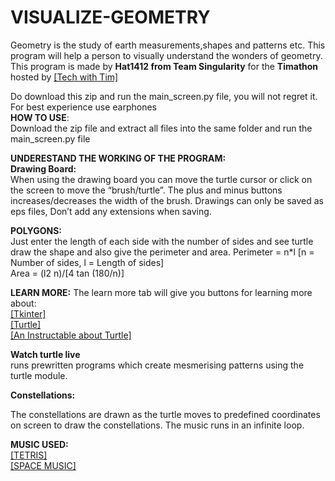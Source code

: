# VISUALIZE-GEOMETRY

Geometry is the study of earth measurements,shapes and patterns etc. This program will help a person to visually understand the wonders of geometry.
This program is made by **Hat1412 from Team Singularity** for the **Timathon** hosted by <a href = https://www.youtube.com/channel/UC4JX40jDee_tINbkjycV4Sg> [Tech with Tim]</a>

Do download this zip and run the main_screen.py file, you will not regret it. For best experience use earphones
<br> **HOW TO USE**: <br>
Download the zip file and extract all files into the same folder and run the main_screen.py file

**UNDERESTAND THE WORKING OF THE PROGRAM: <br>
Drawing Board:** <br>
When using the drawing board you can move the turtle cursor or click on the screen to move the “brush/turtle”.
The plus and minus buttons increases/decreases the width of the brush.
Drawings can only be saved as eps files, Don’t add any extensions when saving.

**POLYGONS:** <br>
Just enter the length of each side with the number of sides and see turtle draw the shape and also give the perimeter and area.
Perimeter = n*l [n = Number of sides, l = Length of sides] <br>
Area = (l2 n)/[4 tan (180/n)] <br>

**LEARN MORE:**
The learn more tab will give you buttons for learning more about: <br>
[[Tkinter]](https://www.youtube.com/watch?v=yQSEXcf6s2I&t=9s/) <br>
 <a href = https://www.techwithtim.net/tutorials/python-module-walk-throughs/ > [Turtle] </a> <br>
 <a href = https://www.instructables.com/ART-WITH-PYTHON/> [An Instructable about Turtle] </a> <br>
 
**Watch turtle live** <br> runs prewritten programs which create mesmerising patterns using the turtle module.<br>

**Constellations:** <br>
<p>The constellations are drawn as the turtle moves to predefined coordinates on screen to draw the constellations.
The music runs in an infinite loop.</p>

**MUSIC USED:**
<br> [[TETRIS]](https://www.youtube.com/watch?v=NmCCQxVBfyM)
<br> [[SPACE MUSIC]](https://www.youtube.com/watch?v=aNwfxaD2us8)
